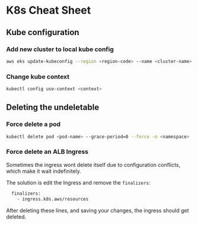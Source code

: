 # K8s Cheat Sheet

## Kube configuration

### Add new cluster to local kube config
```bash
aws eks update-kubeconfig --region <region-code> --name <cluster-name>
```
### Change kube context

```bash
kubectl config use-context <context>
```

## Deleting the undeletable

### Force delete a pod
```bash
kubectl delete pod <pod-name> --grace-period=0 --force -n <namespace>
```

### Force delete an ALB Ingress
Sometimes the ingress wont delete itself due to configuration conflicts, which make it wait indefinitely.

The solution is edit the Ingress and remove the `finalizers`:
```bash
  finalizers:
    - ingress.k8s.aws/resources
```
After deleting these lines, and saving your changes, the ingress should get deleted.
